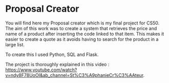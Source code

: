 # Proposal Creator
You will find here my Proposal creator which is my final project for CS50. 
The aim of this work was to create a system that retrieves the price and name of a product after inserting the code linked to that item. 
This makes it easier to create a quote as it avoids having to search for the product in a large list. 

To create this I used Python, SQL and Flask. 

The project is thoroughly explained in this video : https://www.youtube.com/watch?v=ndy8F78UoOI&ab_channel=St%C3%A9phanieCr%C3%AAteur. 
